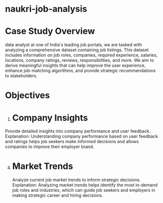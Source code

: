 # naukri-job-analysis

# Case Study Overview

data analyst at one of India's leading job portals, we are tasked with analyzing a comprehensive dataset containing job listings. This dataset includes information on job roles, companies, required experience, salaries, locations, company ratings, reviews, responsibilities, and more. We aim to derive meaningful insights that can help improve the user experience, enhance job-matching algorithms, and provide strategic recommendations to stakeholders.

# Objectives

1. # Company Insights 
Provide detailed insights into company performance and user feedback.
Explanation: Understanding company performance based on user feedback and ratings helps job seekers make informed decisions and allows companies to improve their employer brand.

4. # Market Trends
   Analyze current job market trends to inform strategic decisions.
   Explanation: Analyzing market trends helps identify the most in-demand job roles and industries, which can guide job seekers and employers in making strategic career and hiring decisions.
